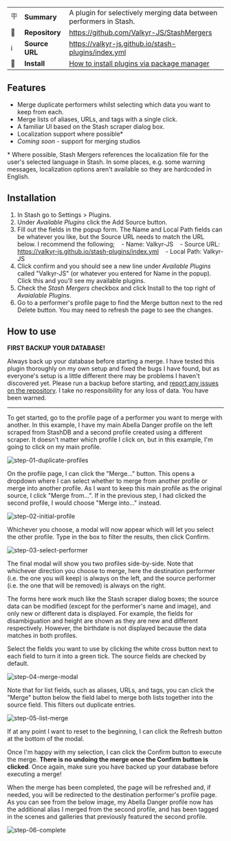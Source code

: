 |                      |                |                                                                                                |
| -------------------- | -------------- | ---------------------------------------------------------------------------------------------- |
| :placard:            | **Summary**    | A plugin for selectively merging data between performers in Stash.                             |
| :link:               | **Repository** | https://github.com/Valkyr-JS/StashMergers                                                      |
| :information_source: | **Source URL** | https://valkyr-js.github.io/stash-plugins/index.yml                                            |
| :open_book:          | **Install**    | [How to install plugins via package manager](https://docs.stashapp.cc/plugins/#adding-sources) |

## Features

- Merge duplicate performers whilst selecting which data you want to keep from each.
- Merge lists of aliases, URLs, and tags with a single click.
- A familiar UI based on the Stash scraper dialog box.
- Localization support where possible\*
- _Coming soon_ - support for merging studios

\* Where possible, Stash Mergers references the localization file for the user's selected language in Stash. In some places, e.g. some warning messages, localization options aren't available so they are hardcoded in English.

## Installation

1. In Stash go to Settings > Plugins.
2. Under _Available Plugins_ click the Add Source button.
3. Fill out the fields in the popup form. The Name and Local Path fields can be whatever you like, but the Source URL needs to match the URL below. I recommend the following;
      - Name: Valkyr-JS
      - Source URL: https://valkyr-js.github.io/stash-plugins/index.yml
      - Local Path: Valkyr-JS
4. Click confirm and you should see a new line under _Available Plugins_ called "Valkyr-JS" (or whatever you entered for Name in the popup). Click this and you'll see my available plugins.
5. Check the _Stash Mergers_ checkbox and click Install to the top right of _Avaialable Plugins_.
6. Go to a performer's profile page to find the Merge button next to the red Delete button. You may need to refresh the page to see the changes.

## How to use

**FIRST BACKUP YOUR DATABASE!**

Always back up your database before starting a merge. I have tested this plugin thoroughly on my own setup and fixed the bugs I have found, but as everyone's setup is a little different there may be problems I haven't discovered yet. Please run a backup before starting, and [report any issues on the repository](https://github.com/Valkyr-JS/StashMergers/issues). I take no responsibility for any loss of data. You have been warned.

---

To get started, go to the profile page of a performer you want to merge with another. In this example, I have my main Abella Danger profile on the left scraped from StashDB and a second profile created using a different scraper. It doesn't matter which profile I click on, but in this example, I'm going to click on my main profile.

![step-01-duplicate-profiles](https://github.com/user-attachments/assets/6af9cacd-72e9-434e-ba15-d40a0a039642)

On the profile page, I can click the "Merge..." button. This opens a dropdown where I can select whether to merge from another profile or merge into another profile. As I want to keep this main profile as the original source, I click "Merge from...". If in the previous step, I had clicked the second profile, I would choose "Merge into..." instead.

![step-02-initial-profile](https://github.com/user-attachments/assets/8b5e8914-04ce-4003-a6b3-d7c0b0919bf7)

Whichever you choose, a modal will now appear which will let you select the other profile. Type in the box to filter the results, then click Confirm.

![step-03-select-performer](https://github.com/user-attachments/assets/3f49fa6e-5b67-48b2-8f7c-e25186cc81f8)

The final modal will show you two profiles side-by-side. Note that whichever direction you choose to merge, here the destination performer (i.e. the one you will keep) is always on the left, and the source performer (i.e. the one that will be removed) is always on the right.

The forms here work much like the Stash scraper dialog boxes; the source data can be modified (except for the performer's name and image), and only new or different data is displayed. For example, the fields for disambiguation and height are shown as they are new and different respectively. However, the birthdate is not displayed because the data matches in both profiles.

Select the fields you want to use by clicking the white cross button next to each field to turn it into a green tick. The source fields are checked by default.

![step-04-merge-modal](https://github.com/user-attachments/assets/9ef5e8c6-15f4-4f3a-8948-e8078c268e38)

Note that for list fields, such as aliases, URLs, and tags, you can click the "Merge" button below the field label to merge both lists together into the source field. This filters out duplicate entries.

![step-05-list-merge](https://github.com/user-attachments/assets/096f93f9-c590-4bf8-93cb-54a9e19b3b7b)

If at any point I want to reset to the beginning, I can click the Refresh button at the bottom of the modal.

Once I'm happy with my selection, I can click the Confirm button to execute the merge. **There is no undoing the merge once the Confirm button is clicked**. Once again, make sure you have backed up your database before executing a merge!

When the merge has been completed, the page will be refreshed and, if needed, you will be redirected to the destination performer's profile page. As you can see from the below image, my Abella Danger profile now has the additional alias I merged from the second profile, and has been tagged in the scenes and galleries that previously featured the second profile.

![step-06-complete](https://github.com/user-attachments/assets/3b878f65-aed0-4ad5-9886-76f24c2628b0)
